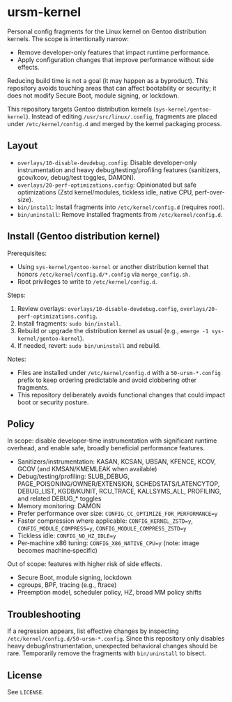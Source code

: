 # ursm-kernel

Personal config fragments for the Linux kernel on Gentoo distribution kernels. The scope is intentionally narrow:

- Remove developer-only features that impact runtime performance.
- Apply configuration changes that improve performance without side effects.

Reducing build time is not a goal (it may happen as a byproduct). This repository avoids touching areas that can affect bootability or security; it does not modify Secure Boot, module signing, or lockdown.

This repository targets Gentoo distribution kernels (`sys-kernel/gentoo-kernel`). Instead of editing `/usr/src/linux/.config`, fragments are placed under `/etc/kernel/config.d` and merged by the kernel packaging process.

## Layout

- `overlays/10-disable-devdebug.config`: Disable developer-only instrumentation and heavy debug/testing/profiling features (sanitizers, gcov/kcov, debug/test toggles, DAMON).
- `overlays/20-perf-optimizations.config`: Opinionated but safe optimizations (Zstd kernel/modules, tickless idle, native CPU, perf-over-size).
- `bin/install`: Install fragments into `/etc/kernel/config.d` (requires root).
- `bin/uninstall`: Remove installed fragments from `/etc/kernel/config.d`.

## Install (Gentoo distribution kernel)

Prerequisites:

- Using `sys-kernel/gentoo-kernel` or another distribution kernel that honors `/etc/kernel/config.d/*.config` via `merge_config.sh`.
- Root privileges to write to `/etc/kernel/config.d`.

Steps:

1. Review overlays: `overlays/10-disable-devdebug.config`, `overlays/20-perf-optimizations.config`.
2. Install fragments: `sudo bin/install`.
3. Rebuild or upgrade the distribution kernel as usual (e.g., `emerge -1 sys-kernel/gentoo-kernel`).
4. If needed, revert: `sudo bin/uninstall` and rebuild.

Notes:

- Files are installed under `/etc/kernel/config.d` with a `50-ursm-*.config` prefix to keep ordering predictable and avoid clobbering other fragments.
- This repository deliberately avoids functional changes that could impact boot or security posture.

## Policy

In scope: disable developer-time instrumentation with significant runtime overhead, and enable safe, broadly beneficial performance features.

- Sanitizers/instrumentation: KASAN, KCSAN, UBSAN, KFENCE, KCOV, GCOV (and KMSAN/KMEMLEAK when available)
- Debug/testing/profiling: SLUB_DEBUG, PAGE_POISONING/OWNER/EXTENSION, SCHEDSTATS/LATENCYTOP, DEBUG_LIST, KGDB/KUNIT, RCU_TRACE, KALLSYMS_ALL, PROFILING, and related DEBUG_* toggles
- Memory monitoring: DAMON
- Prefer performance over size: `CONFIG_CC_OPTIMIZE_FOR_PERFORMANCE=y`
- Faster compression where applicable: `CONFIG_KERNEL_ZSTD=y`, `CONFIG_MODULE_COMPRESS=y`, `CONFIG_MODULE_COMPRESS_ZSTD=y`
- Tickless idle: `CONFIG_NO_HZ_IDLE=y`
- Per‑machine x86 tuning: `CONFIG_X86_NATIVE_CPU=y` (note: image becomes machine‑specific)

Out of scope: features with higher risk of side effects.

- Secure Boot, module signing, lockdown
- cgroups, BPF, tracing (e.g., ftrace)
- Preemption model, scheduler policy, HZ, broad MM policy shifts

## Troubleshooting

If a regression appears, list effective changes by inspecting `/etc/kernel/config.d/50-ursm-*.config`. Since this repository only disables heavy debug/instrumentation, unexpected behavioral changes should be rare. Temporarily remove the fragments with `bin/uninstall` to bisect.

## License

See `LICENSE`.
